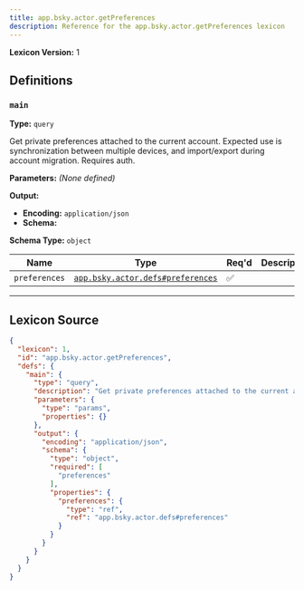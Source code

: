 ```yaml
---
title: app.bsky.actor.getPreferences
description: Reference for the app.bsky.actor.getPreferences lexicon
---
```

**Lexicon Version:** 1

## Definitions

<a name="main"></a>
### `main`

**Type:** `query`

Get private preferences attached to the current account. Expected use is synchronization between multiple devices, and import/export during account migration. Requires auth.

**Parameters:** _(None defined)_

**Output:**

- **Encoding:** `application/json`
- **Schema:**

**Schema Type:** `object`

| Name | Type | Req'd  | Description | Constraints |
|------|------|----------|-------------|-------------|
| `preferences` | [`app.bsky.actor.defs#preferences`](lexicons/app/bsky/actor/defs#preferences) | ✅  |  |  |

---

## Lexicon Source
```json
{
  "lexicon": 1,
  "id": "app.bsky.actor.getPreferences",
  "defs": {
    "main": {
      "type": "query",
      "description": "Get private preferences attached to the current account. Expected use is synchronization between multiple devices, and import/export during account migration. Requires auth.",
      "parameters": {
        "type": "params",
        "properties": {}
      },
      "output": {
        "encoding": "application/json",
        "schema": {
          "type": "object",
          "required": [
            "preferences"
          ],
          "properties": {
            "preferences": {
              "type": "ref",
              "ref": "app.bsky.actor.defs#preferences"
            }
          }
        }
      }
    }
  }
}
```
